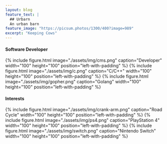 ```yaml
---
layout: blog
feature_text: |
  ## Urbarn
  An urban barn
feature_image: "https://picsum.photos/1300/400?image=989"
excerpt: "Keeping Cows"
---
```


#### Software Developer

<div class="imgline">
{% include figure.html image="./assets/img/cms.png" caption="Developer" width="100" height="100" position="left-with-padding" %}
{% include figure.html image="./assets/img/c.png" caption="C/C++" width="100" height="100" position="left-with-padding" %}
{% include figure.html image="./assets/img/gopher.png" caption="Golang" width="100" height="100" position="left-with-padding" %}
</div>

#### Interests

<div class="imgline">
{% include figure.html image="./assets/img/crank-arm.png" caption="Road Cycle" width="100" height="100" position="left-with-padding" %}
{% include figure.html image="./assets/img/ps4.png" caption="PlayStation 4" width="100" height="100" position="left-with-padding" %}
{% include figure.html image="./assets/img/switch.png" caption="Nintendo Switch" width="100" height="100" position="left-with-padding" %}
</div>
